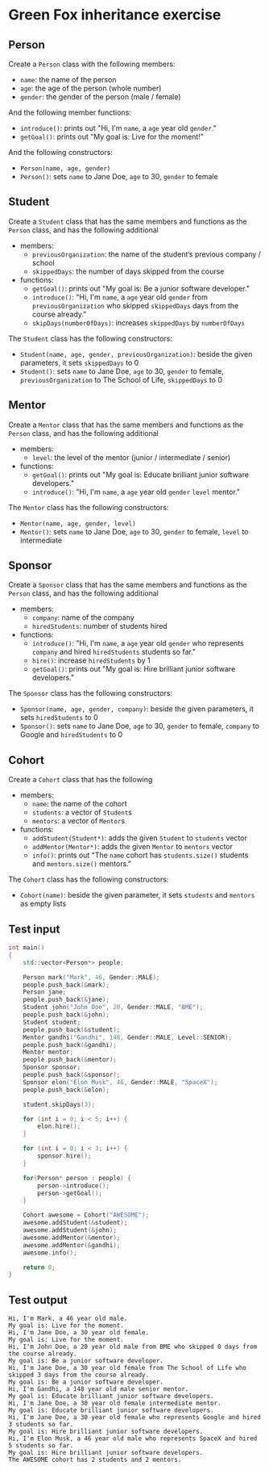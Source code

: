 # Green Fox inheritance exercise

## Person

Create a `Person` class with the following members:
 -  `name`: the name of the person
 -  `age`: the age of the person (whole number)
 -  `gender`: the gender of the person (male / female)

And the following member functions:
 -  `introduce()`: prints out "Hi, I'm `name`, a `age` year old `gender`."
 -  `getGoal()`: prints out "My goal is: Live for the moment!"

And the following constructors:
 -  `Person(name, age, gender)`
 -  `Person()`: sets `name` to Jane Doe, `age` to 30, `gender` to female

## Student

Create a `Student` class that has the same members and functions as the `Person` class, and has the following additional
 -  members:
     -  `previousOrganization`: the name of the student’s previous company / school
     -  `skippedDays`: the number of days skipped from the course
 -  functions:
     -  `getGoal()`: prints out "My goal is: Be a junior software developer."
     -  `introduce()`: "Hi, I'm `name`, a `age` year old `gender` from `previousOrganization` who skipped `skippedDays` days from the course already."
     -  `skipDays(numberOfDays)`: increases `skippedDays` by `numberOfDays`

The `Student` class has the following constructors:
 -  `Student(name, age, gender, previousOrganization)`: beside the given parameters, it sets `skippedDays` to 0
 -  `Student()`: sets `name` to Jane Doe, `age` to 30, `gender` to female, `previousOrganization` to The School of Life, `skippedDays` to 0

## Mentor

Create a `Mentor` class that has the same members and functions as the `Person` class, and has the following additional
 -  members:
     -  `level`: the level of the mentor (junior / intermediate / senior)
 -  functions:
     -  `getGoal()`: prints out "My goal is: Educate brilliant junior software developers."
     -  `introduce()`: "Hi, I'm `name`, a `age` year old `gender` `level` mentor."

The `Mentor` class has the following constructors:
 -  `Mentor(name, age, gender, level)`
 -  `Mentor()`: sets `name` to Jane Doe, `age` to 30, `gender` to female, `level` to intermediate

## Sponsor

Create a `Sponsor` class that has the same members and functions as the `Person` class, and has the following additional
 -  members:
     -  `company`: name of the company
     -  `hiredStudents`: number of students hired
 -  functions:
     -  `introduce()`: "Hi, I'm `name`, a `age` year old `gender` who represents `company` and hired `hiredStudents` students so far."
     -  `hire()`: increase `hiredStudents` by 1
     -  `getGoal()`: prints out "My goal is: Hire brilliant junior software developers."

The `Sponsor` class has the following constructors:
 -  `Sponsor(name, age, gender, company)`: beside the given parameters, it sets `hiredStudents` to 0
 -  `Sponsor()`: sets `name` to Jane Doe, `age` to 30, `gender` to female, `company` to Google and `hiredStudents` to 0

## Cohort

Create a `Cohort` class that has the following
 -  members:
     -  `name`: the name of the cohort
     -  `students`: a vector of `Student`s
     -  `mentors`: a vector of `Mentor`s
 -  functions:
     -  `addStudent(Student*)`: adds the given `Student` to `students` vector
     -  `addMentor(Mentor*)`: adds the given `Mentor` to `mentors` vector
     -  `info()`: prints out "The `name` cohort has `students.size()` students and `mentors.size()` mentors."

The `Cohort` class has the following constructors:
 -  `Cohort(name)`: beside the given parameter, it sets `students` and `mentors` as empty lists

## Test input

```c++
int main()
{
    std::vector<Person*> people;

    Person mark("Mark", 46, Gender::MALE);
    people.push_back(&mark);
    Person jane;
    people.push_back(&jane);
    Student john("John Doe", 20, Gender::MALE, "BME");
    people.push_back(&john);
    Student student;
    people.push_back(&student);
    Mentor gandhi("Gandhi", 148, Gender::MALE, Level::SENIOR);
    people.push_back(&gandhi);
    Mentor mentor;
    people.push_back(&mentor);
    Sponsor sponsor;
    people.push_back(&sponsor);
    Sponsor elon("Elon Musk", 46, Gender::MALE, "SpaceX");
    people.push_back(&elon);

    student.skipDays(3);

    for (int i = 0; i < 5; i++) {
        elon.hire();
    }

    for (int i = 0; i < 3; i++) {
        sponsor.hire();
    }

    for(Person* person : people) {
        person->introduce();
        person->getGoal();
    }

    Cohort awesome = Cohort("AWESOME");
    awesome.addStudent(&student);
    awesome.addStudent(&john);
    awesome.addMentor(&mentor);
    awesome.addMentor(&gandhi);
    awesome.info();

    return 0;
}
```

## Test output

```
Hi, I'm Mark, a 46 year old male.
My goal is: Live for the moment.
Hi, I'm Jane Doe, a 30 year old female.
My goal is: Live for the moment.
Hi, I'm John Doe, a 20 year old male from BME who skipped 0 days from the course already.
My goal is: Be a junior software developer.
Hi, I'm Jane Doe, a 30 year old female from The School of Life who skipped 3 days from the course already.
My goal is: Be a junior software developer.
Hi, I'm Gandhi, a 148 year old male senior mentor.
My goal is: Educate brilliant junior software developers.
Hi, I'm Jane Doe, a 30 year old female intermediate mentor.
My goal is: Educate brilliant junior software developers.
Hi, I'm Jane Doe, a 30 year old female who represents Google and hired 3 students so far.
My goal is: Hire brilliant junior software developers.
Hi, I'm Elon Musk, a 46 year old male who represents SpaceX and hired 5 students so far.
My goal is: Hire brilliant junior software developers.
The AWESOME cohort has 2 students and 2 mentors.
```
